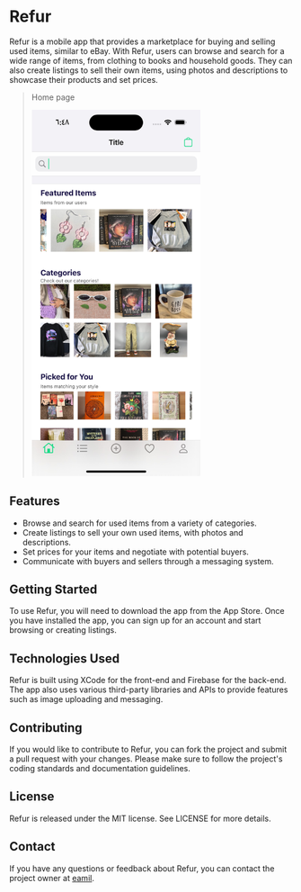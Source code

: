 # Refur
Refur is a mobile app that provides a marketplace for buying and selling used items, similar to eBay. With Refur, users can browse and search for a wide range of items, from clothing to books and household goods. They can also create listings to sell their own items, using photos and descriptions to showcase their products and set prices.

> Home page
>
> <img src="res/Home.jpg" alt="Refur Home Page" width="300"/>

## Features

 - Browse and search for used items from a variety of categories.
 - Create listings to sell your own used items, with photos and descriptions.
 - Set prices for your items and negotiate with potential buyers.
 - Communicate with buyers and sellers through a messaging system.

## Getting Started

To use Refur, you will need to download the app from the App Store. Once you have installed the app, you can sign up for an account and start browsing or creating listings.

## Technologies Used

Refur is built using XCode for the front-end and Firebase for the back-end. The app also uses various third-party libraries and APIs to provide features such as image uploading and messaging.


## Contributing

If you would like to contribute to Refur, you can fork the project and submit a pull request with your changes. Please make sure to follow the project's coding standards and documentation guidelines.

## License

Refur is released under the MIT license. See LICENSE for more details.

## Contact

If you have any questions or feedback about Refur, you can contact the project owner at [eamil](mailto:ahmed96s@hotmail.com).
